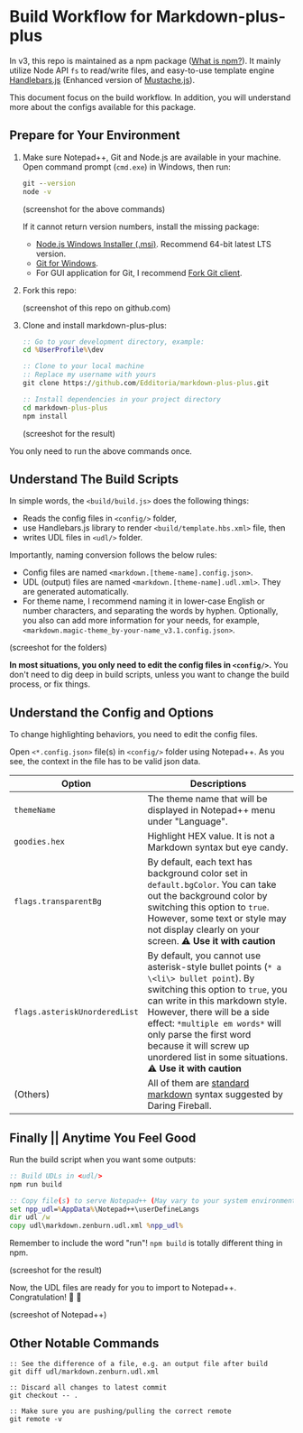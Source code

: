 # Build Workflow for Markdown-plus-plus

In v3, this repo is maintained as a npm package ([What is npm?][what_is_npm]). It mainly utilize Node API `fs` to read/write files, and easy-to-use template engine [Handlebars.js][handlebars] (Enhanced version of [Mustache.js][mustache]).

This document focus on the build workflow. In addition, you will understand more about the configs available for this package.

## Prepare for Your Environment

1. Make sure Notepad++, Git and Node.js are available in your machine. Open command prompt (`cmd.exe`) in Windows, then run:

	```cmd
	git --version
	node -v
	```

	(screenshot for the above commands)

	If it cannot return version numbers, install the missing package:

	- [Node.js Windows Installer (.msi)][download_node]. Recommend 64-bit latest LTS version.
	- [Git for Windows][download_git].
	- For GUI application for Git, I recommend [Fork Git client][fork_website].

1. Fork this repo:

	(screenshot of this repo on github.com)

1. Clone and install markdown-plus-plus:

	```cmd
	:: Go to your development directory, example:
	cd %UserProfile%\dev

	:: Clone to your local machine
	:: Replace my username with yours
	git clone https://github.com/Edditoria/markdown-plus-plus.git

	:: Install dependencies in your project directory
	cd markdown-plus-plus
	npm install
	```

	(screeshot for the result)

You only need to run the above commands once.

## Understand The Build Scripts

In simple words, the `<build/build.js>` does the following things:

- Reads the config files in `<config/>` folder,
- use Handlebars.js library to render `<build/template.hbs.xml>` file, then
- writes UDL files in `<udl/>` folder.

Importantly, naming conversion follows the below rules:

- Config files are named `<markdown.[theme-name].config.json>`.
- UDL (output) files are named `<markdown.[theme-name].udl.xml>`. They are generated automatically.
- For theme name, I recommend naming it in lower-case English or number characters, and separating the words by hyphen. Optionally, you also can add more information for your needs, for example, `<markdown.magic-theme_by-your-name_v3.1.config.json>`.

(screeshot for the folders)

**In most situations, you only need to edit the config files in `<config/>`.** You don't need to dig deep in build scripts, unless you want to change the build process, or fix things.

## Understand the Config and Options

To change highlighting behaviors, you need to edit the config files.

Open `<*.config.json>` file(s) in `<config/>` folder using Notepad++. As you see, the context in the file has to be valid json data.

| Option | Descriptions |
| ------ | ------------ |
| `themeName` | The theme name that will be displayed in Notepad++ menu under "Language". |
| `goodies.hex` | Highlight HEX value. It is not a Markdown syntax but eye candy. |
| `flags.transparentBg` | By default, each text has background color set in `default.bgColor`. You can take out the background color by switching this option to `true`. However, some text or style may not display clearly on your screen. :warning: **Use it with caution** |
| `flags.asteriskUnorderedList` | By default, you cannot use asterisk-style bullet points (`* a \<li\> bullet point`). By switching this option to `true`, you can write in this markdown style. However, there will be a side effect: `*multiple em words*` will only parse the first word because it will screw up unordered list in some situations. :warning: **Use it with caution** |
| (Others) | All of them are [standard markdown][fireball_markdown_website] syntax suggested by Daring Fireball. |

## Finally || Anytime You Feel Good

Run the build script when you want some outputs:

```cmd
:: Build UDLs in <udl/>
npm run build

:: Copy file(s) to serve Notepad++ (May vary to your system environment)
set npp_udl=%AppData%\Notepad++\userDefineLangs
dir udl /w
copy udl\markdown.zenburn.udl.xml %npp_udl%
```

Remember to include the word "run"! `npm build` is totally different thing in npm.

(screeshot for the result)

Now, the UDL files are ready for you to import to Notepad++. Congratulation! :tada: :tada:

(screeshot of Notepad++)

## Other Notable Commands

```
:: See the difference of a file, e.g. an output file after build
git diff udl/markdown.zenburn.udl.xml

:: Discard all changes to latest commit
git checkout -- .

:: Make sure you are pushing/pulling the correct remote
git remote -v
```


[handlebars]: https://handlebarsjs.com/
[mustache]: https://mustache.github.io/
[what_is_npm]: https://nodejs.org/en/knowledge/getting-started/npm/what-is-npm/
[download_node]: https://nodejs.org/en/download/
[download_git]: https://git-scm.com/downloads
[fork_website]: https://git-fork.com/
[fireball_markdown_website]: https://daringfireball.net/projects/markdown/
